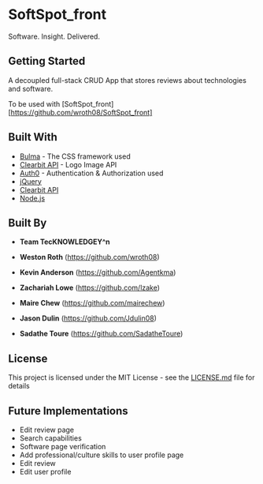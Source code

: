 # SoftSpot_front
Software. Insight. Delivered.

## Getting Started
A decoupled full-stack CRUD App that stores reviews about technologies and software.

To be used with [SoftSpot_front][https://github.com/wroth08/SoftSpot_front]

## Built With

* [Bulma](http://bulma.io) - The CSS framework used
* [Clearbit API](https://clearbit.com/docs) - Logo Image API
* [Auth0](https://auth0.com/) - Authentication & Authorization used
* [jQuery](https://jquery.com/)
* [Clearbit API](https://clearbit.com/docs)
* [Node.js](https://nodejs.org/en/)


## Built By
* **Team TecKNOWLEDGEY^n**

* **Weston Roth** (https://github.com/wroth08)
* **Kevin Anderson** (https://github.com/Agentkma)
* **Zachariah Lowe** (https://github.com/lzake)
* **Maire Chew** (https://github.com/mairechew)
* **Jason Dulin** (https://github.com/Jdulin08)
* **Sadathe Toure** (https://github.com/SadatheToure)

## License
This project is licensed under the MIT License - see the [LICENSE.md](LICENSE.md) file for details

## Future Implementations

* Edit review page
* Search capabilities
* Software page verification
* Add professional/culture skills to user profile page
* Edit review
* Edit user profile
